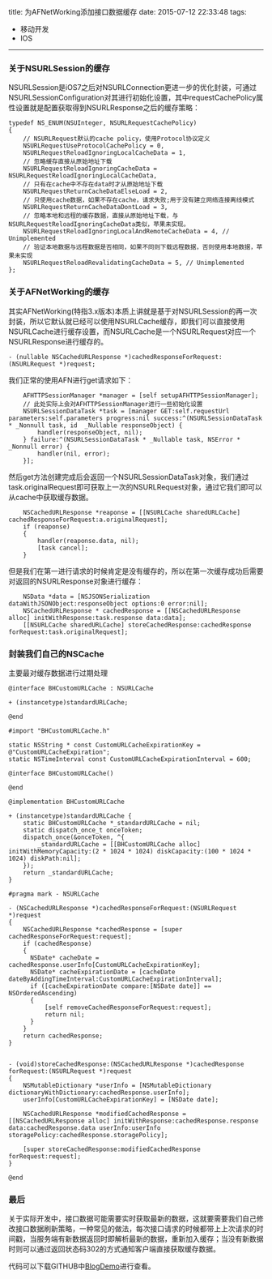 title: 为AFNetWorking添加接口数据缓存
date: 2015-07-12 22:33:48
tags:
- 移动开发
- IOS
---

### 关于NSURLSession的缓存
NSURLSession是iOS7之后对NSURLConnection更进一步的优化封装，可通过NSURLSessionConfiguration对其进行初始化设置，其中requestCachePolicy属性设置就是配置获取得到NSURLResponse之后的缓存策略：

``` objc
typedef NS_ENUM(NSUInteger, NSURLRequestCachePolicy)
{
	// NSURLRequest默认的cache policy，使用Protocol协议定义
    NSURLRequestUseProtocolCachePolicy = 0,
    NSURLRequestReloadIgnoringLocalCacheData = 1,
    // 忽略缓存直接从原始地址下载
    NSURLRequestReloadIgnoringCacheData = NSURLRequestReloadIgnoringLocalCacheData,
	// 只有在cache中不存在data时才从原始地址下载
    NSURLRequestReturnCacheDataElseLoad = 2,
    // 只使用cache数据，如果不存在cache，请求失败;用于没有建立网络连接离线模式
    NSURLRequestReturnCacheDataDontLoad = 3,
    // 忽略本地和远程的缓存数据，直接从原始地址下载，与NSURLRequestReloadIgnoringCacheData类似，苹果未实现。
    NSURLRequestReloadIgnoringLocalAndRemoteCacheData = 4, // Unimplemented
	// 验证本地数据与远程数据是否相同，如果不同则下载远程数据，否则使用本地数据，苹果未实现
    NSURLRequestReloadRevalidatingCacheData = 5, // Unimplemented
};
```

<!-- more -->

### 关于AFNetWorking的缓存
其实AFNetWorking(特指3.x版本)本质上讲就是基于对NSURLSession的再一次封装，所以它默认就已经可以使用NSURLCache缓存，即我们可以直接使用NSURLCache进行缓存设置，而NSURLCache是一个NSURLRequest对应一个NSURLResponse进行缓存的。

``` objc
- (nullable NSCachedURLResponse *)cachedResponseForRequest:(NSURLRequest *)request;
```
我们正常的使用AFN进行get请求如下：

``` objc
	AFHTTPSessionManager *manager = [self setupAFHTTPSessionManager];
    // 此处实际上会对AFHTTPSessionManager进行一些初始化设置
    NSURLSessionDataTask *task = [manager GET:self.requestUrl parameters:self.parameters progress:nil success:^(NSURLSessionDataTask * _Nonnull task, id  _Nullable responseObject) {
        handler(responseObject, nil);
    } failure:^(NSURLSessionDataTask * _Nullable task, NSError * _Nonnull error) {
        handler(nil, error);
    }];
```

然后get方法创建完成后会返回一个NSURLSessionDataTask对象，我们通过task.originalRequest即可获取上一次的NSURLRequest对象，通过它我们即可以从cache中获取缓存数据。

``` objc
	NSCachedURLResponse *reaponse = [[NSURLCache sharedURLCache] cachedResponseForRequest:a.originalRequest];
	if (reaponse)
	{
		handler(reaponse.data, nil);
		[task cancel];
	}
```

但是我们在第一进行请求的时候肯定是没有缓存的，所以在第一次缓存成功后需要对返回的NSURLResponse对象进行缓存：

``` objc
 	NSData *data = [NSJSONSerialization dataWithJSONObject:responseObject options:0 error:nil];
	NSCachedURLResponse * cachedResponse = [[NSCachedURLResponse alloc] initWithResponse:task.response data:data];
	[[NSURLCache sharedURLCache] storeCachedResponse:cachedResponse forRequest:task.originalRequest];
```

### 封装我们自己的NSCache
主要最对缓存数据进行过期处理

``` objc
@interface BHCustomURLCache : NSURLCache

+ (instancetype)standardURLCache;

@end

#import "BHCustomURLCache.h"

static NSString * const CustomURLCacheExpirationKey = @"CustomURLCacheExpiration";
static NSTimeInterval const CustomURLCacheExpirationInterval = 600;

@interface BHCustomURLCache()

@end

@implementation BHCustomURLCache

+ (instancetype)standardURLCache {
    static BHCustomURLCache *_standardURLCache = nil;
    static dispatch_once_t onceToken;
    dispatch_once(&onceToken, ^{
        _standardURLCache = [[BHCustomURLCache alloc] initWithMemoryCapacity:(2 * 1024 * 1024) diskCapacity:(100 * 1024 * 1024) diskPath:nil];
    });
    return _standardURLCache;
}
                  
#pragma mark - NSURLCache
                  
- (NSCachedURLResponse *)cachedResponseForRequest:(NSURLRequest *)request
{
    NSCachedURLResponse *cachedResponse = [super cachedResponseForRequest:request];
    if (cachedResponse)
    {
      NSDate* cacheDate = cachedResponse.userInfo[CustomURLCacheExpirationKey];
      NSDate* cacheExpirationDate = [cacheDate dateByAddingTimeInterval:CustomURLCacheExpirationInterval];
      if ([cacheExpirationDate compare:[NSDate date]] == NSOrderedAscending)
      {
          [self removeCachedResponseForRequest:request];
          return nil;
      }
    }
    return cachedResponse;
}


- (void)storeCachedResponse:(NSCachedURLResponse *)cachedResponse forRequest:(NSURLRequest *)request
{
    NSMutableDictionary *userInfo = [NSMutableDictionary dictionaryWithDictionary:cachedResponse.userInfo];
    userInfo[CustomURLCacheExpirationKey] = [NSDate date];
    
    NSCachedURLResponse *modifiedCachedResponse = [[NSCachedURLResponse alloc] initWithResponse:cachedResponse.response data:cachedResponse.data userInfo:userInfo storagePolicy:cachedResponse.storagePolicy];
    
    [super storeCachedResponse:modifiedCachedResponse forRequest:request];
}

@end
```

### 最后
关于实际开发中，接口数据可能需要实时获取最新的数据，这就要需要我们自己修改接口数据刷新策略，一种常见的做法，每次接口请求的时候都带上上次请求的时间戳，当服务端有新数据返回时即解析最新的数据，重新加入缓存；当没有新数据时则可以通过返回状态码302的方式通知客户端直接获取缓存数据。

代码可以下载GITHUB中[BlogDemo](https://github.com/binhan666/BlogDemo)进行查看。